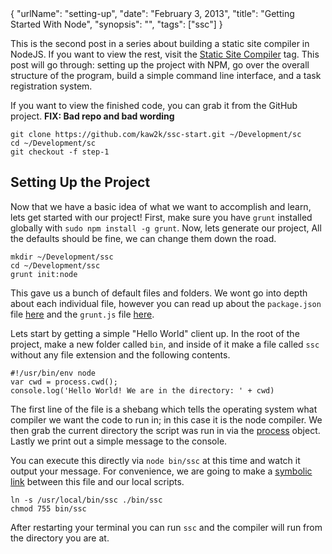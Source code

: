 <data>
{
	"urlName": "setting-up",
  "date": "February 3, 2013",
  "title": "Getting Started With Node",
  "synopsis": "",
  "tags": ["ssc"]
}
</data>

This is the second post in a series about building a static site compiler in NodeJS. If you want to view the rest, visit the [Static Site Compiler](~tags/ssc) tag. This post will go through: setting up the project with NPM, go over the overall structure of the program, build a simple command line interface, and a task registration system.

If you want to view the finished code, you can grab it from the GitHub project. **FIX: Bad repo and bad wording**

    git clone https://github.com/kaw2k/ssc-start.git ~/Development/sc
    cd ~/Development/sc
    git checkout -f step-1

## Setting Up the Project

Now that we have a basic idea of what we want to accomplish and learn, lets get started with our project! First, make sure you have `grunt` installed globally with `sudo npm install -g grunt`. Now, lets generate our project, All the defaults should be fine, we can change them down the road. 

    mkdir ~/Development/ssc
    cd ~/Development/ssc
    grunt init:node

This gave us a bunch of default files and folders. We wont go into depth about each individual file, however you can read up about the `package.json` file [here](http://package.json.nodejitsu.com) and the `grunt.js` file [here](https://github.com/gruntjs/grunt/wiki).

Lets start by getting a simple "Hello World" client up. In the root of the project, make a new folder called `bin`, and inside of it make a file called `ssc` without any file extension and the following contents. 

    #!/usr/bin/env node
    var cwd = process.cwd();
    console.log('Hello World! We are in the directory: ' + cwd)

The first line of the file is a shebang which tells the operating system what compiler we want the code to run in; in this case it is the node compiler. We then grab the current directory the script was run in via the [process](http://nodejs.org/api/process.html) object. Lastly we print out a simple message to the console.

You can execute this directly via `node bin/ssc` at this time and watch it output your message. For convenience, we are going to make a [symbolic link](http://en.wikipedia.org/wiki/Symbolic_link) between this file and our local scripts.

    ln -s /usr/local/bin/ssc ./bin/ssc
    chmod 755 bin/ssc

After restarting your terminal you can run `ssc` and the compiler will run from the directory you are at.
